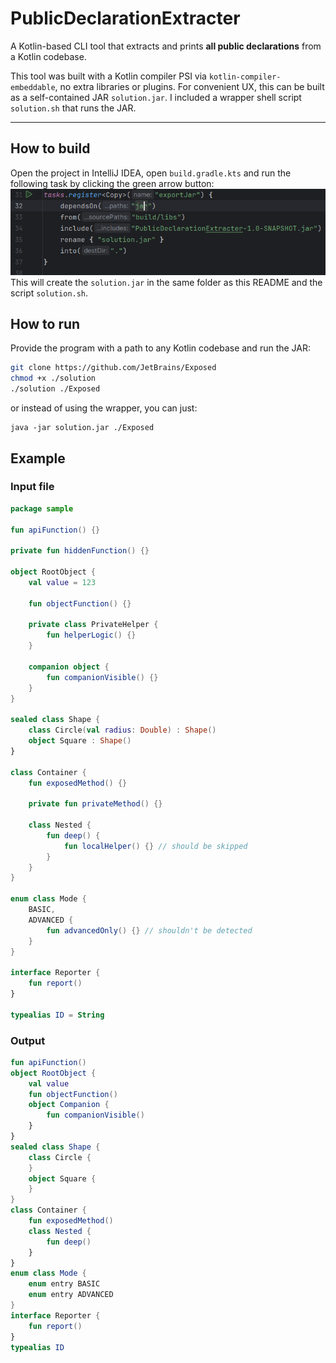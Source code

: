 # PublicDeclarationExtracter

A Kotlin-based CLI tool that extracts and prints **all public declarations** from a Kotlin codebase.

This tool was built with a Kotlin compiler PSI via `kotlin-compiler-embeddable`, no extra libraries or plugins.
For convenient UX, this can be built as a self-contained JAR `solution.jar`. I included a wrapper shell script `solution.sh` that runs the JAR.

---
## How to build
Open the project in IntelliJ IDEA, open ```build.gradle.kts``` and run the following task by clicking the green arrow button:\
![img.png](img.png)\
This will create the ```solution.jar``` in the same folder as this README and the script ```solution.sh```.
## How to run

Provide the program with a path to any Kotlin codebase and run the JAR:

```bash
git clone https://github.com/JetBrains/Exposed
chmod +x ./solution
./solution ./Exposed
```
or instead of using the wrapper, you can just:
```declarative
java -jar solution.jar ./Exposed
```

## Example
### Input file
```Kotlin
package sample

fun apiFunction() {}

private fun hiddenFunction() {}

object RootObject {
    val value = 123

    fun objectFunction() {}

    private class PrivateHelper {
        fun helperLogic() {}
    }

    companion object {
        fun companionVisible() {}
    }
}

sealed class Shape {
    class Circle(val radius: Double) : Shape()
    object Square : Shape()
}

class Container {
    fun exposedMethod() {}

    private fun privateMethod() {}

    class Nested {
        fun deep() {
            fun localHelper() {} // should be skipped
        }
    }
}

enum class Mode {
    BASIC,
    ADVANCED {
        fun advancedOnly() {} // shouldn't be detected
    }
}

interface Reporter {
    fun report()
}

typealias ID = String

```
### Output
```Kotlin
fun apiFunction()
object RootObject {
    val value
    fun objectFunction()
    object Companion {
        fun companionVisible()
    }
}
sealed class Shape {
    class Circle {
    }
    object Square {
    }
}
class Container {
    fun exposedMethod()
    class Nested {
        fun deep()
    }
}
enum class Mode {
    enum entry BASIC
    enum entry ADVANCED
}
interface Reporter {
    fun report()
}
typealias ID

```
